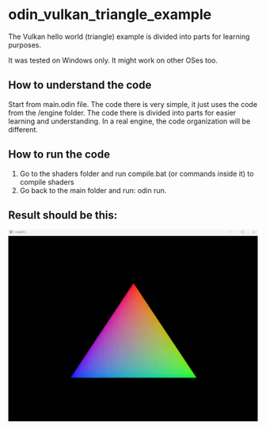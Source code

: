# odin_vulkan_triangle_example
The Vulkan hello world (triangle) example is divided into parts for learning purposes.

It was tested on Windows only. It might work on other OSes too.

## How to understand the code

Start from main.odin file. The code there is very simple, it just uses the code from the /engine folder. The code there is divided into parts for easier learning and understanding.
In a real engine, the code organization will be different.

## How to run the code 

1. Go to the shaders folder and run compile.bat (or commands inside it) to compile shaders
2. Go back to the main folder and run:  odin run.

## Result should be this:

![alt text](https://github.com/zm69/odin_vulkan_triangle_example/blob/main/example.png?raw=true)
